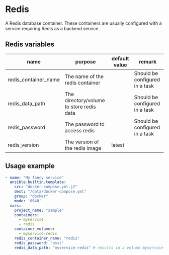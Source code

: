 # Redis

A Redis database container. These containers are usually configured with a service
requiring Redis as a backend service.

## Redis variables

| name                 | purpose                                  | default value | remark                         |
| -------------------- | ---------------------------------------- | ------------- | ------------------------------ |
| redis_container_name | The name of the redis container          |               | Should be configured in a task |
| redis_data_path      | The directory/volume to store redis data |               | Should be configured in a task |
| redis_password       | The password to access redis             |               | Should be configured in a task |
| redis_version        | The version of the redis image           | latest        |                                |

## Usage example

```yaml
- name: "My fancy service"
  ansible.builtin.template:
    src: "docker-compose.yml.j2"
    dest: "/data/docker-compose.yml"
    group: "docker"
    mode: '0640'
  vars:
    project_name: "sample"
    containers:
      - myservice
      - redis
    container_volumes:
      - myservice-redis
    redis_container_name: "redis"
    redis_password: "psst"
    redis_data_path: "myservice-redis" # results in a volume myservice-redis:/data
```
